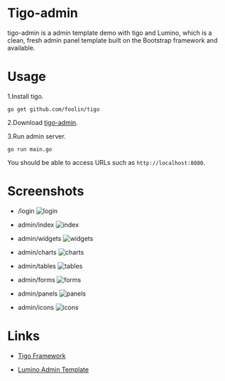 # Tigo-admin

tigo-admin is a admin template demo with tigo and Lumino, which is a clean, fresh admin panel template built on the Bootstrap framework and available.

# Usage

1.Install tigo.
```
go get github.com/foolin/tigo
```

2.Download [tigo-admin](https://github.com/foolin/tigo-admin/archive/master.zip "Tigo admin").

3.Run admin server.
```
go run main.go
```

You should be able to access URLs such as `http://localhost:8080`.

# Screenshots

* /login
![login](static/img/login.png "login")

* admin/index
![index](static/img/index.png "index")

* admin/widgets
![widgets](static/img/widgets.png "widgets")

* admin/charts
![charts](static/img/charts.png "charts")

* admin/tables
![tables](static/img/tables.png "tables")

* admin/forms
![forms](static/img/forms.png "forms")

* admin/panels
![panels](static/img/panels.png "panels")

* admin/icons
![icons](static/img/icons.png "icons")


# Links

* [Tigo Framework](https://github.com/foolin/tigo "tigo framework")

* [Lumino Admin Template](http://medialoot.com/item/lumino-admin-bootstrap-template/ "Lumino Admin Template")